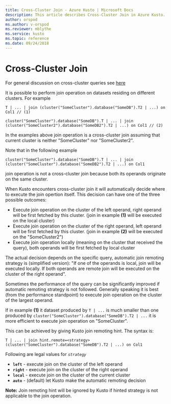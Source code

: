 ```yaml
---
title: Cross-Cluster Join - Azure Kusto | Microsoft Docs
description: This article describes Cross-Cluster Join in Azure Kusto.
author: orspod
ms.author: v-orspod
ms.reviewer: mblythe
ms.service: kusto
ms.topic: reference
ms.date: 09/24/2018
---
```

# Cross-Cluster Join

For general discussion on cross-cluster queries see [here](cross-cluster-or-database-queries.md)

It is possible to perform join operation on datasets residing on different clusters. For example 

```kusto
T | ... | join (cluster("SomeCluster").database("SomeDB").T2 | ...) on Col1 // (1)

cluster("SomeCluster").database("SomeDB").T | ... | join (cluster("SomeCluster2").database("SomeDB2").T2 | ...) on Col1 // (2)
```

In the examples above join operation is a cross-cluster join assuming that current cluster is neither "SomeCluster" nor "SomeCluster2".

Note that in the following example

```kusto
cluster("SomeCluster").database("SomeDB").T | ... | join (cluster("SomeCluster").database("SomeDB2").T2 | ...) on Col1 
```

join operation is not a cross-cluster join because both its operands originate on the same cluster.

When Kusto encounters cross-cluster join it will automatically decide where to execute the join opertion itself. This decision can have one of the three possible outcomes:
* Execute join operation on the cluster of the left operand, right operand will be first fetched by this cluster. (join in example **(1)** will be executed on the local cluster)
* Execute join operation on the cluster of the right operand, left operand will be first fetched by this cluster. (join in example **(2)** will be executed on the "SomeCluster2")
* Execute join operation locally (meaning on the cluster that received the query), both operands will be first fetched by local cluster

The actual decision depends on the specific query, automatic join remoting strategy is (simplified version): 
"If one of the operands is local, join will be executed locally. If both operands are remote join will be executed on the cluster of the right operand".

Sometimes the performance of the query can be significantly improved if automatic remoting strategy is not followed. Generally speaking it is best (from the performance standpoint) to execute join operation on the cluster of the largest operand.

If in example **(1)** it dataset produced by ```T | ...``` is much smaller than one produced by ```cluster("SomeCluster").database("SomeDB").T2 | ...``` it is more efficient to execute join operation on "SomeCluster".

This can be achieved by giving Kusto join remoting hint. The syntax is:

```kusto
T | ... | join hint.remote=<strategy> (cluster("SomeCluster").database("SomeDB").T2 | ...) on Col1
```

Following are legal values for *`strategy`*
* **`left`** - execute join on the cluster of the left operand 
* **`right`** - execute join on the cluster of the right operand
* **`local`** - execute join on the cluster of the current cluster
* **`auto`** - (default) let Kusto make the automatic remoting decision

**Note:** Join remoting hint will be ignored by Kusto if hinted strategy is not applicable to the join operation.